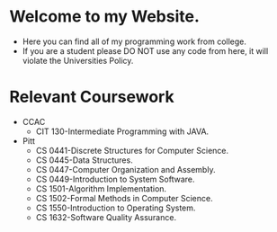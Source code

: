 # Welcome to my Website.
   - Here you can find all of my programming work from college.
   - If you are a student please DO NOT use any code from here, it will violate the Universities Policy.
    
    
    
 
# Relevant Coursework
   - CCAC
      - CIT 130-Intermediate Programming with JAVA.
   - Pitt
      - CS 0441-Discrete Structures for Computer Science.
      - CS 0445-Data Structures.
      - CS 0447-Computer Organization and Assembly.
      - CS 0449-Introduction to System Software.
      - CS 1501-Algorithm Implementation.
      - CS 1502-Formal Methods in Computer Science.
      - CS 1550-Introduction to Operating System.
      - CS 1632-Software Quality Assurance.
